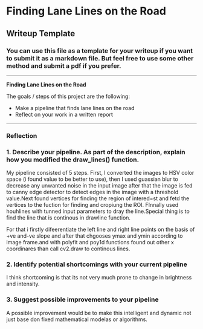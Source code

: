 # **Finding Lane Lines on the Road** 

## Writeup Template

### You can use this file as a template for your writeup if you want to submit it as a markdown file. But feel free to use some other method and submit a pdf if you prefer.

---

**Finding Lane Lines on the Road**

The goals / steps of this project are the following:
* Make a pipeline that finds lane lines on the road
* Reflect on your work in a written report


[//]: # (Image References)

[image1]: ./examples/grayscale.jpg "Grayscale"

---

### Reflection

### 1. Describe your pipeline. As part of the description, explain how you modified the draw_lines() function.

My pipeline consisted of 5 steps. First, I converted the images to HSV color space (i found value to be better to use), then I used guassian blur to decrease any unwanted noise in the input image after that the image is fed to canny edge detector to detect edges in the image with a threshold value.Next found vertices for finding the region of intered=st and fetd the vertices to the fuction for finding and cropiung the ROI. FInnally used houhlines with tunned input parameters to dray the line.Special thing is to find the line that is continous in drawline function.

For that i firstly difeerentiate the left line and right line points on the basis of +ve and-ve slope and after that chgooses ymax and ymin according to image frame.and with polyfit and poy1d functions found out other x coordinares than call cv2.draw to continous lines.



### 2. Identify potential shortcomings with your current pipeline

I think shortcoming is that its not very much prone to change in brightness and intensity.


### 3. Suggest possible improvements to your pipeline

A possible improvement would be to make this intelligent and dynamic not just base don fixed mathematical modelas or algorithms.
